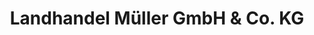 ---
title: "Landhandel Müller GmbH & Co. KG"
url: /rattelsdorf/landhandel-mueller-gmbh-und-co-kg/
shop: Baustoffe
---